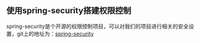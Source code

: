 ## 使用spring-security搭建权限控制

spring-security是个开源的权限控制项目，可以对我们的项目进行相关的安全设置，git上的地址为：[spring-security](https://github.com/spring-projects/spring-security)








